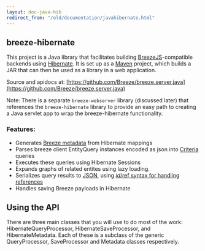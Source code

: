 ```yaml
---
layout: doc-java-hib
redirect_from: "/old/documentation/javahibernate.html"
---
```


## breeze-hibernate

This project is a Java library that facilitates building [BreezeJS](/doc-js/)-compatible backends using
[Hibernate](http://hibernate.org/orm/).  It is set up as a [Maven](http://maven.apache.org/) project, which builds a JAR that can then
be used as a library in a web application. 

Source and apidocs at: [https://github.com/Breeze/breeze.server.java](https://github.com/Breeze/breeze.server.java) 

Note: There is a separate `breeze-webserver` library (discussed later) that references the `breeze-hibernate` library to provide an easy path to creating a Java servlet app to wrap the breeze-hibernate functionality.  

### Features:

- Generates [Breeze metadata](http://doc-js/metadata.html) from Hibernate mappings
- Parses breeze client EntityQuery instances encoded as json into [Criteria](http://docs.jboss.org/hibernate/core/3.6/javadocs/org/hibernate/Criteria.html) queries
- Executes these queries using Hibernate Sessions
- Expands graphs of related entites using lazy loading.
- Serializes query results to [JSON](http://www.json.org/java/), using [$id/$ref syntax for handling references](https://blogs.oracle.com/sundararajan/entry/a_convention_for_circular_reference)
- Handles saving Breeze payloads in Hibernate


## Using the API

There are three main classes that you will use to do most of the work: HibernateQueryProcessor, HibernateSaveProcessor, and HibernateMetadata.  Each of these is a subclass of the generic QueryProcessor, SaveProcessor and Metadata classes respectively.

